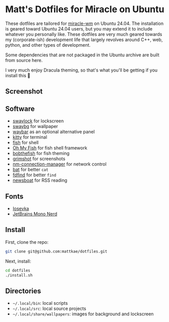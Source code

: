 # Matt's Dotfiles for Miracle on Ubuntu
These dotfiles are tailored for [miracle-wm](https://github.com/miracle-wm-org/miracle-wm)
on Ubuntu 24.04. The installation is geared toward Ubuntu 24.04 users, but you may extend
it to include whatever you personally like. These dotfiles are very much geared towards
my (corporate-ish) development life that largely revolves around C++, web, python,
and other types of development.

Some dependencies that are not packaged in the Ubuntu archive are built from
source here.

I very much enjoy Dracula theming, so that's what you'll be getting if you
install this 🧛

## Screenshot

## Software
- [swaylock](https://github.com/swaywm/swaylock) for lockscreen
- [swaybg](https://github.com/swaywm/swaybg) for wallpaper
- [waybar](https://github.com/Alexays/Waybar) as an optional alternative panel
- [kitty](https://sw.kovidgoyal.net/kitty/) for terminal
- [fish](https://fishshell.com/) for shell
- [Oh My Fish](https://github.com/oh-my-fish/oh-my-fish) for fish shell framework
- [bobthefish](https://github.com/oh-my-fish/theme-bobthefish) for fish theming
- [grimshot](https://man.archlinux.org/man/grimshot.1.en) for screenshots
- [nm-connection-manager](https://wiki.gnome.org/Projects/NetworkManager) for network control
- [bat](https://github.com/sharkdp/bat) for better `cat`
- [fdfind](https://github.com/sharkdp/fd) for better `find`
- [newsboat](https://github.com/newsboat/newsboat) for RSS reading

## Fonts
- [Iosevka](https://github.com/be5invis/Iosevka)
- [JetBrains Mono Nerd](https://github.com/ryanoasis/nerd-fonts)

## Install
First, clone the repo:
```sh
git clone git@github.com:mattkae/dotfiles.git
```

Next, install:
```sh
cd dotfiles
./install.sh
```

## Directories
- `~/.local/bin`: local scripts
- `~/.local/src`: local source projects
- `~/.local/share/wallpapers`: images for background and lockscreen
